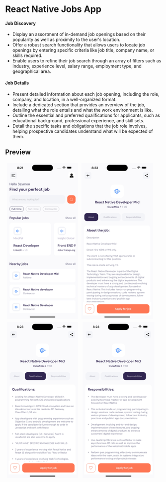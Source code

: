 # React Native Jobs App

#### Job Discovery

- Display an assortment of in-demand job openings based on their popularity as well as proximity to the user's location.
- Offer a robust search functionality that allows users to locate job openings by entering specific criteria like job title, company name, or skills required.
- Enable users to refine their job search through an array of filters such as industry, experience level, salary range, employment type, and geographical area.

#### Job Details

- Present detailed information about each job opening, including the role, company, and location, in a well-organized format.
- Include a dedicated section that provides an overview of the job, detailing what the role entails and what the work environment is like.
- Outline the essential and preferred qualifications for applicants, such as educational background, professional experience, and skill sets.
- Detail the specific tasks and obligations that the job role involves, helping prospective candidates understand what will be expected of them.

## Preview

<div style="display: flex;">
  <img src="./assets/images/ss_1.png" height="500px" style="padding: 5px;">
  <img src="./assets/images/ss_2.png" height="500px" style="padding: 5px;">
</div>

<div>
  <img src="./assets/images/ss_3.png" height="500px" style="padding: 5px;">
  <img src="./assets/images/ss_4.png" height="500px" style="padding: 5px;">
</div>
